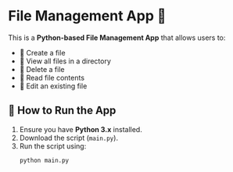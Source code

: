 # File Management App 📂  

This is a **Python-based File Management App** that allows users to:  
- 📌 Create a file  
- 📌 View all files in a directory  
- 📌 Delete a file  
- 📌 Read file contents  
- 📌 Edit an existing file  

## 🚀 How to Run the App  
1. Ensure you have **Python 3.x** installed.  
2. Download the script (`main.py`).  
3. Run the script using:  
   ```bash
   python main.py
